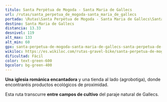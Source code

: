 ```yaml
---
titulo: Santa Perpètua de Mogoda - Santa Maria de Gallecs
url: /rutas/santa_perpetua_de_mogoda-santa_maria_de_gallecs
portada: \Rutas\Santa Perpètua de Mogoda - Santa Maria de Gallecs\Santa_Maria_de_Gallecs_16.JPG
destino: Santa Maria de Gallecs
distancia: 13.33
desnivel: 119
alt_max: 133
alt_min: 60
gpx: santa-perpetua-de-mogoda-santa-maria-de-gallecs-santa-perpetua-de-mogoda.gpx
wikiloc: https://es.wikiloc.com/rutas-gravel-bike/santa-perpetua-de-mogoda-santa-maria-de-gallecs-santa-perpetua-de-mogoda-224075677
dificultad: Fácil
color: text-green-600
bgcolor: bg-green-400
---
```


**Una iglesia románica encantadora** y una tienda al lado (agrobotiga), donde encontraréis productos ecológicos de proximidad.

Esta ruta transcurre **entre campos de cultivo** del paraje natural de Gallecs.